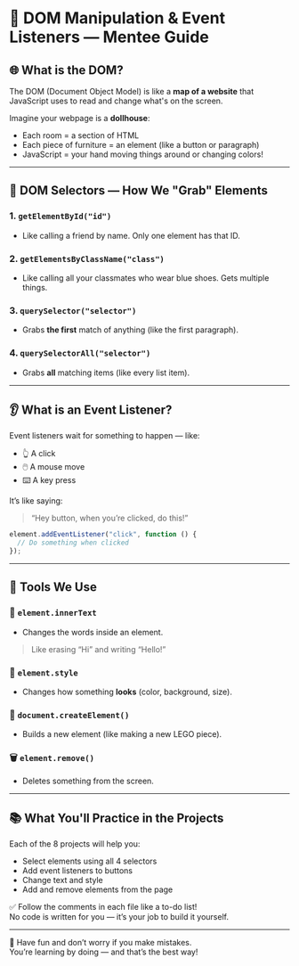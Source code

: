 # 🧠 DOM Manipulation & Event Listeners — Mentee Guide

## 🌐 What is the DOM?

The DOM (Document Object Model) is like a **map of a website** that JavaScript uses to read and change what's on the screen.

Imagine your webpage is a **dollhouse**:
- Each room = a section of HTML
- Each piece of furniture = an element (like a button or paragraph)
- JavaScript = your hand moving things around or changing colors!

---

## 🔎 DOM Selectors — How We "Grab" Elements

### 1. `getElementById("id")`
- Like calling a friend by name. Only one element has that ID.

### 2. `getElementsByClassName("class")`
- Like calling all your classmates who wear blue shoes. Gets multiple things.

### 3. `querySelector("selector")`
- Grabs **the first** match of anything (like the first paragraph).

### 4. `querySelectorAll("selector")`
- Grabs **all** matching items (like every list item).

---

## 👂 What is an Event Listener?

Event listeners wait for something to happen — like:
- 👆 A click
- 🖱️ A mouse move
- ⌨️ A key press

It’s like saying:
> “Hey button, when you’re clicked, do this!”

```js
element.addEventListener("click", function () {
  // Do something when clicked
});
```

---

## 🧰 Tools We Use

### 📝 `element.innerText`
- Changes the words inside an element.
> Like erasing “Hi” and writing “Hello!”

### 🎨 `element.style`
- Changes how something **looks** (color, background, size).

### 🧱 `document.createElement()`
- Builds a new element (like making a new LEGO piece).

### 🗑️ `element.remove()`
- Deletes something from the screen.

---

## 📚 What You'll Practice in the Projects

Each of the 8 projects will help you:
- Select elements using all 4 selectors
- Add event listeners to buttons
- Change text and style
- Add and remove elements from the page

✅ Follow the comments in each file like a to-do list!  
No code is written for you — it’s your job to build it yourself.

---

🌟 Have fun and don’t worry if you make mistakes.  
You’re learning by doing — and that’s the best way!
